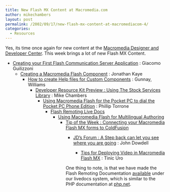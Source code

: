 ```yaml
---
title: New Flash MX Content at Macromedia.com
author: mikechambers
layout: post
permalink: /2002/09/17/new-flash-mx-content-at-macromediacom-4/
categories:
  - Resources
---
```



Yes, its time once again for new content at the [Macromedia Designer and Developer Center][1]. This week brings a lot of new Flash MX Content.  
  
*   [Creating your First Flash Communication Server Application][2] : Giacomo Guilizzoni  
    *   [Creating a Macromedia Flash Component][3] : Jonathan Kaye  
        *   [How to create Help files for Custom Components][4] : Gunnay, Williams  
            *   [Developer Resource Kit Preview : Using The Stock Services Library][5] : Mike Chambers  
                *   [Using Macromedia Flash for the Pocket PC to dial the Pocket PC Phone Edition][6] : Phillip Torrone  
                    *   [Flash Remoting Live Docs][7]  
                        *   [Using Macromedia Flash for Multilingual Authoring][8]  
                            *   [Tip of the Week : Connecting your Macromedia Flash MX forms to ColdFusion][9]  
                                *   [JD&#8217;s Forum : A Step back can let you see where you are going][10] : John Dowdell  
                                    *   [Tips for Deploying Video in Macromedia Flash MX][11] : Tinic Uro</UL>
                                      
                                    One thing to note, is that we have made the Flash Remoting Documentation [available][7] under our livedocs system, which is similar to the PHP documentation at [php.net][12].</p>

 [1]: http://www.macromedia.com/desdev/
 [2]: http://www.macromedia.com/desdev/mx/flashcom/articles/first_comm_app.html
 [3]: http://www.macromedia.com/desdev/mx/flash/articles/create_components.html
 [4]: http://www.macromedia.com/desdev/mx/flash/articles/cybersage.html
 [5]: http://www.macromedia.com/desdev/articles/stock_services_library.html
 [6]: http://www.macromedia.com/desdev/mobile/articles/tel_url.html
 [7]: http://livedocs.macromedia.com/frdocs/Using_Flash_Remoting_MX/contents.htm
 [8]: http://www.macromedia.com/support/flash/languages/flashlocalization/
 [9]: http://www.macromedia.com/desdev/tip/014.html
 [10]: http://www.macromedia.com/desdev/jd_forum/
 [11]: http://www.macromedia.com/desdev/mx/flash/articles/fmx_video_tips.html
 [12]: http://www.php.net